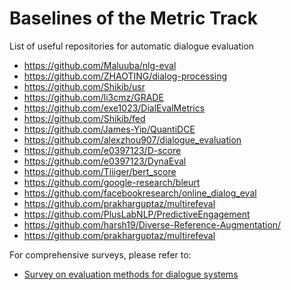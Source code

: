 # Baselines of the Metric Track

List of useful repositories for automatic dialogue evaluation
- https://github.com/Maluuba/nlg-eval
- https://github.com/ZHAOTING/dialog-processing
- https://github.com/Shikib/usr
- https://github.com/li3cmz/GRADE
- https://github.com/exe1023/DialEvalMetrics
- https://github.com/Shikib/fed
- https://github.com/James-Yip/QuantiDCE
- https://github.com/alexzhou907/dialogue_evaluation
- https://github.com/e0397123/D-score
- https://github.com/e0397123/DynaEval
- https://github.com/Tiiiger/bert_score
- https://github.com/google-research/bleurt
- https://github.com/facebookresearch/online_dialog_eval
- https://github.com/prakharguptaz/multirefeval
- https://github.com/PlusLabNLP/PredictiveEngagement
- https://github.com/harsh19/Diverse-Reference-Augmentation/
- https://github.com/prakharguptaz/multirefeval

For comprehensive surveys, please refer to:
- [Survey on evaluation methods for dialogue systems](https://link.springer.com/article/10.1007/s10462-020-09866-x)
